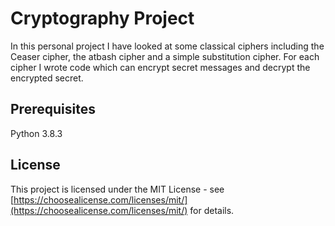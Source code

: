 # Cryptography Project
In this personal project I have looked at some classical ciphers including the Ceaser cipher, the atbash cipher and a simple substitution cipher. For each cipher I wrote code which can encrypt secret messages and decrypt the encrypted secret.

## Prerequisites

Python 3.8.3

## License

This project is licensed under the MIT License - see [https://choosealicense.com/licenses/mit/](https://choosealicense.com/licenses/mit/) for details.
